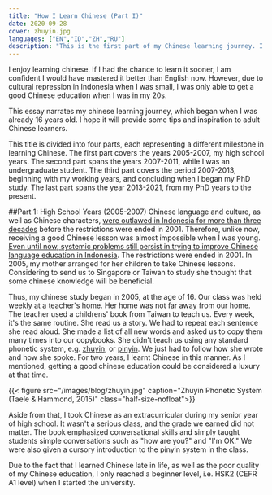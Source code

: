 ```yaml
---
title: "How I Learn Chinese (Part I)"
date: 2020-09-28
cover: zhuyin.jpg
languages: ["EN","ID","ZH","RU"]
description: "This is the first part of my Chinese learning journey. I hope readers will discover some helpful tips and inspiration for their Chinese learning."
---
```


I enjoy learning chinese. If I had the chance to learn it sooner, I am confident I would have mastered it better than English now. However, due to cultural repression in Indonesia when I was small, I was only able to get a good Chinese education when I was in my 20s. 

This essay narrates my chinese learning journey, which began when I was already 16 years old. I hope it will provide some tips and inspiration to adult Chinese learners. 

This title is divided into four parts, each representing a different milestone in learning Chinese. The first part covers the years 2005-2007, my high school years. The second part spans the years 2007-2011, while I was an undergraduate student. The third part covers the period 2007-2013, beginning with my working years, and concluding when I began my PhD study. The last part spans the year 2013-2021, from my PhD years to the present. 

##Part 1: High School Years (2005-2007)
Chinese language and culture, as well as Chinese characters, [were outlawed in Indonesia for more than three decades](https://en.wikipedia.org/wiki/Legislation_on_Chinese_Indonesians) before the restrictions were ended in 2001. Therefore, unlike now, receiving a good Chinese lesson was almost impossible when I was young. [Even until now, systemic problems still persist in trying to improve Chinese language education in Indonesia](https://www.thejakartapost.com/academia/2021/08/19/indonesia-tries-to-embrace-chinese-language-but-problems-persist.html). The restrictions were ended in 2001. In 2005, my mother arranged for her children to take Chinese lessons. Considering to send us to Singapore or Taiwan to study she thought that some chinese knowledge will be beneficial. 

Thus, my chinese study began in 2005, at the age of 16. Our class was held weekly at a teacher's home. Her home was not far away from our home. The teacher used a childrens' book from Taiwan to teach us. Every week, it's the same routine. She read us a story. We had to repeat each sentence she read aloud. She made a list of all new words and asked us to copy them many times into our copybooks. She didn't teach us using any standard phonetic system, e.g. [zhuyin](https://en.wikipedia.org/wiki/Bopomofo), or [pinyin](https://en.wikipedia.org/wiki/Pinyin). We just had to follow how she wrote and how she spoke. For two years, I learnt Chinese in this manner. As I mentioned, getting a good chinese education could be considered a luxury at that time. 

{{< figure src="/images/blog/zhuyin.jpg" caption="Zhuyin Phonetic System (Taele & Hammond, 2015)" class="half-size-nofloat">}}

Aside from that, I took Chinese as an extracurricular during my senior year of high school. It wasn't a serious class, and the grade we earned did not matter. The book emphasized conversational skills and simply taught students simple conversations such as "how are you?" and "I'm OK." We were also given a cursory introduction to the pinyin system in the class.

Due to the fact that I learned Chinese late in life, as well as the poor quality of my Chinese education, I only reached a beginner level, i.e. HSK2 (CEFR A1 level) when I started the university. 







 



